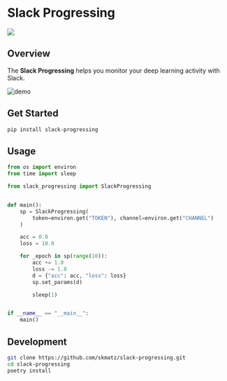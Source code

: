 # Slack Progressing

[![](https://img.shields.io/travis/skmatz/slack-progressing)](https://travis-ci.org/skmatz/slack-progressing)

## Overview

The **Slack Progressing** helps you monitor your deep learning activity with Slack.

![demo](https://i.imgur.com/iPM0FxP.gif)

## Get Started

```bash
pip install slack-progressing
```

## Usage

```python
from os import environ
from time import sleep

from slack_progressing import SlackProgressing


def main():
    sp = SlackProgressing(
        token=environ.get("TOKEN"), channel=environ.get("CHANNEL")
    )

    acc = 0.0
    loss = 10.0

    for _epoch in sp(range(10)):
        acc += 1.0
        loss -= 1.0
        d = {"acc": acc, "loss": loss}
        sp.set_params(d)

        sleep(1)


if __name__ == "__main__":
    main()
```

## Development

```bash
git clone https://github.com/skmatz/slack-progressing.git
cd slack-progressing
poetry install
```

